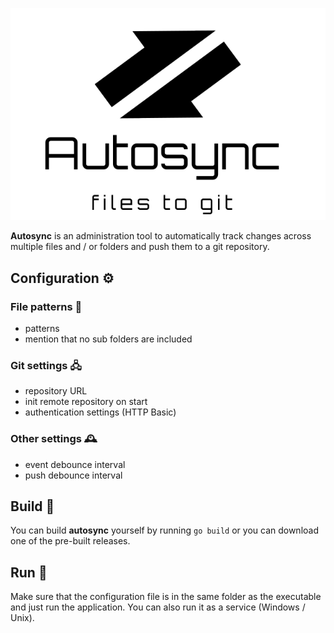 ![](logo.svg)

**Autosync** is an administration tool to automatically track changes across multiple files and / or folders and push them to a git repository.

## Configuration ⚙

### File patterns 📁

* patterns
* mention that no sub folders are included

### Git settings 🖧
    
* repository URL
* init remote repository on start
* authentication settings (HTTP Basic)

### Other settings 🕰
* event debounce interval
* push debounce interval

## Build 👷

You can build **autosync** yourself by running `go build` or you can download one of the pre-built releases.

## Run 🏃

Make sure that the configuration file is in the same folder as the executable and just run the application.
You can also run it as a service (Windows / Unix).